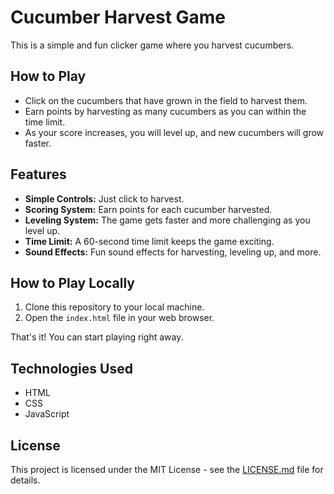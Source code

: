 # Cucumber Harvest Game

This is a simple and fun clicker game where you harvest cucumbers.

## How to Play

-   Click on the cucumbers that have grown in the field to harvest them.
-   Earn points by harvesting as many cucumbers as you can within the time limit.
-   As your score increases, you will level up, and new cucumbers will grow faster.

## Features

-   **Simple Controls:** Just click to harvest.
-   **Scoring System:** Earn points for each cucumber harvested.
-   **Leveling System:** The game gets faster and more challenging as you level up.
-   **Time Limit:** A 60-second time limit keeps the game exciting.
-   **Sound Effects:** Fun sound effects for harvesting, leveling up, and more.

## How to Play Locally

1.  Clone this repository to your local machine.
2.  Open the `index.html` file in your web browser.

That's it! You can start playing right away.

## Technologies Used

-   HTML
-   CSS
-   JavaScript

## License

This project is licensed under the MIT License - see the [LICENSE.md](LICENSE.md) file for details.
